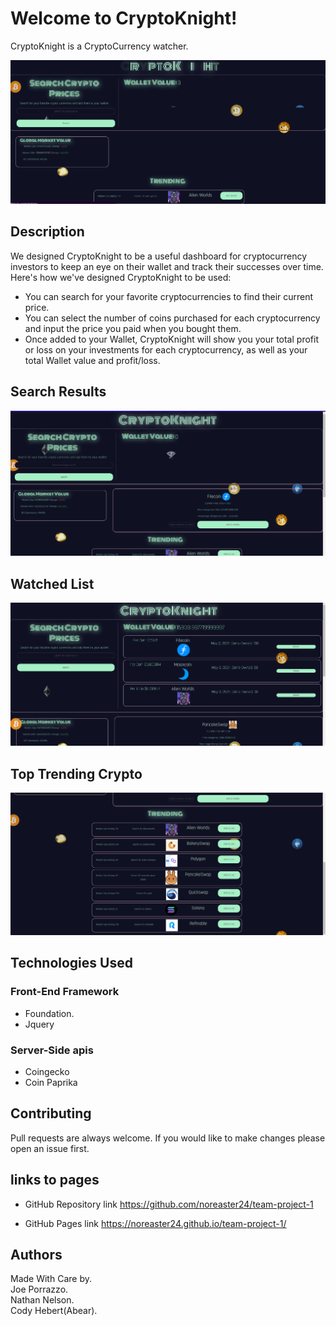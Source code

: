 # Welcome to CryptoKnight!

CryptoKnight is a CryptoCurrency watcher.


![open_page](./assets/images/open-page.png)

## Description

We designed CryptoKnight to be a useful dashboard for cryptocurrency investors to keep an eye on their wallet and track their successes over time.  Here's how we've designed CryptoKnight to be used:
* You can search for your favorite cryptocurrencies to find their current price.
* You can select the number of coins purchased for each cryptocurrency and input the price you paid when you bought them.
* Once added to your Wallet, CryptoKnight will show you your total profit or loss on your investments for each cryptocurrency, as well as your total Wallet value and profit/loss.

## Search Results
![search_bar](./assets/images/search-bar.png)

## Watched List

![watch_list](./assets/images/watched-list.png)

## Top Trending Crypto

![top_trending](./assets/images/trending-list.png)

## Technologies Used
### Front-End Framework
- Foundation.
- Jquery

### Server-Side apis
- Coingecko
- Coin Paprika

## Contributing

Pull requests are always welcome. If you would like to make changes please open an issue first.

## links to pages
- GitHub Repository link
https://github.com/noreaster24/team-project-1

- GitHub Pages link 
https://noreaster24.github.io/team-project-1/


## Authors
Made With Care by.<br>
Joe Porrazzo.<br>
Nathan Nelson.<br>
Cody Hebert(Abear).
